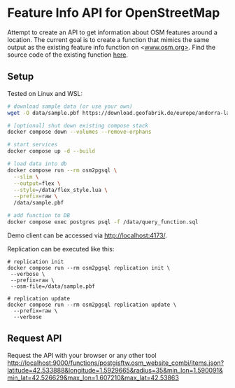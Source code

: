 # Feature Info API for OpenStreetMap

Attempt to create an API to get information about OSM features around a location. The current goal is to create a function that mimics the same output as the existing feature info function on <www.osm.org>. Find the source code of the existing function [here](https://github.com/openstreetmap/openstreetmap-website/blob/6d0c2913326fbfdf3578416853e31d7a950d97ed/app/assets/javascripts/index/query.js#L252-L307).

## Setup

Tested on Linux and WSL:

```sh
# download sample data (or use your own)
wget -O data/sample.pbf https://download.geofabrik.de/europe/andorra-latest.osm.pbf

# [optional] shut down existing compose stack
docker compose down --volumes --remove-orphans

# start services
docker compose up -d --build

# load data into db
docker compose run --rm osm2pgsql \
  --slim \
  --output=flex \
  --style=/data/flex_style.lua \
  --prefix=raw \
  /data/sample.pbf

# add function to DB
docker compose exec postgres psql -f /data/query_function.sql
```

Demo client can be accessed via <http://localhost:4173/>.

Replication can be executed like this:

```shell
# replication init
docker compose run --rm osm2pgsql replication init \
 --verbose \
 --prefix=raw \
 --osm-file=/data/sample.pbf

# replication update
docker compose run --rm osm2pgsql replication update \
  --prefix=raw \
  --verbose
```

## Request API

Request the API with your browser or any other tool <http://localhost:9000/functions/postgisftw.osm_website_combi/items.json?latitude=42.533888&longitude=1.5929665&radius=35&min_lon=1.590091&min_lat=42.526629&max_lon=1.607210&max_lat=42.53863>
